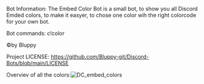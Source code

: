 Bot Information: The Embed Color Bot is a small bot, to show you all Discord Emded colors, to make it easyer, to chose one color wih the right colorcode for your own bot.

Bot commands: c!color

©by Bluppy

Project LICENSE: https://github.com/Bluppy-git/Discord-Bots/blob/main/LICENSE

Overviev of all the colors:![DC_embed_colors](https://user-images.githubusercontent.com/69403210/117489923-750d4780-af6e-11eb-99cd-f3bc410272b7.png)
